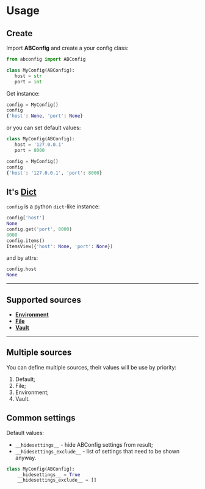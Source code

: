 # Usage

## Create

Import **ABConfig** and create a your config class:

```python
from abconfig import ABConfig

class MyConfig(ABConfig):
   host = str
   port = int

```
Get instance:

```python
config = MyConfig()
config
{'host': None, 'port': None}
```
or you can set default values:
```python
class MyConfig(ABConfig):
   host = '127.0.0.1'
   port = 8000

config = MyConfig()
config
{'host': '127.0.0.1', 'port': 8000}
```

## It's [Dict](https://github.com/kudato/abconfig/blob/dff872a15541deefc34b4db36ae9e5d0165b7e7d/abconfig/common.py#L57)

```config``` is a python ```dict```-like instance:
```python
config['host']
None
config.get('port', 8000)
8000
config.items()
ItemsView({'host': None, 'port': None})
```
and by attrs:
```python
config.host
None
```
______

## Supported sources

- [**Environment**](env.md)
- [**File**](file.md)
- [**Vault**](vault.md)

______

## Multiple sources

You can define multiple sources, their values ​​will be use by priority:

1. Default;
2. File;
3. Environment;
4. Vault.


## Common settings

Default values:

- ```__hidesettings__``` - hide ABConfig settings from result;
- ```__hidesettings_exclude__``` - list of settings that need to be shown anyway.

```python
class MyConfig(ABConfig):
    __hidesettings__ = True
    __hidesettings_exclude__ = []

```
